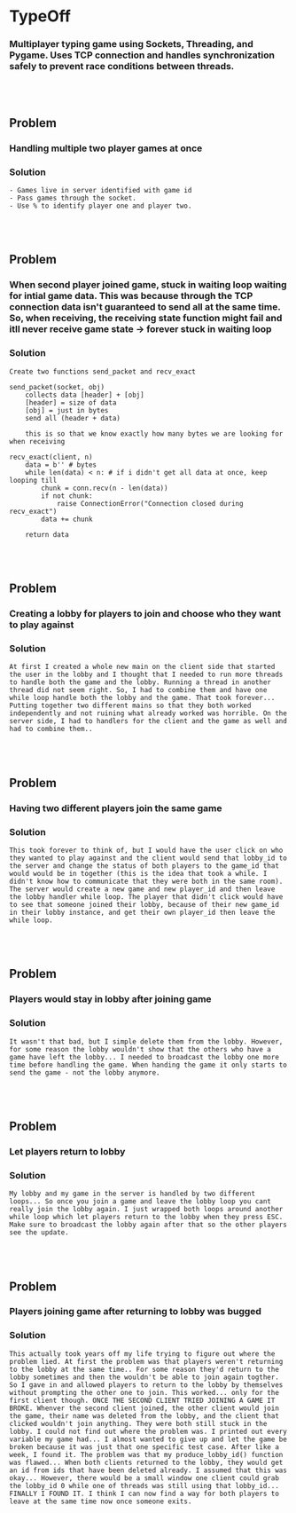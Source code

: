 # TypeOff

### Multiplayer typing game using Sockets, Threading, and Pygame. Uses TCP connection and handles synchronization safely to prevent race conditions between threads.

<br><br>


## __Problem__
### __Handling multiple two player games at once__
### Solution
    - Games live in server identified with game id
    - Pass games through the socket. 
    - Use % to identify player one and player two.

<br><br>


## __Problem__
### When second player joined game, stuck in waiting loop waiting for intial game data. This was because through the TCP connection data isn't guaranteed to send all at the same time. So, when receiving, the receiving state function might fail and itll never receive game state -> forever stuck in waiting loop
### Solution
    Create two functions send_packet and recv_exact
    
    send_packet(socket, obj)
        collects data [header] + [obj]
        [header] = size of data
        [obj] = just in bytes
        send all (header + data)

        this is so that we know exactly how many bytes we are looking for when receiving
    
    recv_exact(client, n)
        data = b'' # bytes
        while len(data) < n: # if i didn't get all data at once, keep looping till
            chunk = conn.recv(n - len(data))
            if not chunk:
                raise ConnectionError("Connection closed during recv_exact")
            data += chunk

        return data

<br><br>


## __Problem__
### Creating a lobby for players to join and choose who they want to play against
### Solution
    At first I created a whole new main on the client side that started the user in the lobby and I thought that I needed to run more threads to handle both the game and the lobby. Running a thread in another thread did not seem right. So, I had to combine them and have one while loop handle both the lobby and the game. That took forever... Putting together two different mains so that they both worked independently and not ruining what already worked was horrible. On the server side, I had to handlers for the client and the game as well and had to combine them.. 

<br><br>


## __Problem__
### Having two different players join the same game
### Solution
    This took forever to think of, but I would have the user click on who they wanted to play against and the client would send that lobby_id to the server and change the status of both players to the game_id that would would be in together (this is the idea that took a while. I didn't know how to communicate that they were both in the same room). The server would create a new game and new player_id and then leave the lobby handler while loop. The player that didn't click would have to see that someone joined their lobby, because of their new game_id in their lobby instance, and get their own player_id then leave the while loop.

<br><br>


## __Problem__
### Players would stay in lobby after joining game
### Solution
    It wasn't that bad, but I simple delete them from the lobby. However, for some reason the lobby wouldn't show that the others who have a game have left the lobby... I needed to broadcast the lobby one more time before handling the game. When handing the game it only starts to send the game - not the lobby anymore.

<br><br>


## __Problem__
### Let players return to lobby
### Solution
    My lobby and my game in the server is handled by two different loops... So once you join a game and leave the lobby loop you cant really join the lobby again. I just wrapped both loops around another while loop which let players return to the lobby when they press ESC. Make sure to broadcast the lobby again after that so the other players see the update.

<br><br>


## __Problem__
### Players joining game after returning to lobby was bugged
### Solution
    This actually took years off my life trying to figure out where the problem lied. At first the problem was that players weren't returning to the lobby at the same time.. For some reason they'd return to the lobby sometimes and then the wouldn't be able to join again togther. So I gave in and allowed players to return to the lobby by themselves without prompting the other one to join. This worked... only for the first client though. ONCE THE SECOND CLIENT TRIED JOINING A GAME IT BROKE. Whenver the second client joined, the other client would join the game, their name was deleted from the lobby, and the client that clicked wouldn't join anything. They were both still stuck in the lobby. I could not find out where the problem was. I printed out every variable my game had... I almost wanted to give up and let the game be broken because it was just that one specific test case. After like a week, I found it. The problem was that my produce_lobby_id() function was flawed... When both clients returned to the lobby, they would get an id from ids that have been deleted already. I assumed that this was okay... However, there would be a small window one client could grab the lobby_id 0 while one of threads was still using that lobby_id... FINALLY I FOUND IT. I think I can now find a way for both players to leave at the same time now once someone exits.